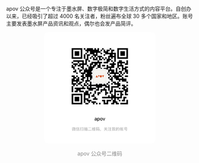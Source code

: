 

apov 公众号是一个专注于墨水屏、数字极简和数字生活方式的内容平台。自创办以来，已经吸引了超过 4000 名关注者，粉丝遍布全球 30 多个国家和地区。账号主要发表墨水屏产品资讯和观点，偶尔也会发产品简评。

<p style="text-align:center;"><img src="assets/images/qrcode/qrcode-apov-wechat-account.JPG" alt="apov 公众号二维码" style="width:300px; max-width:90%; height:auto; border-radius:10px;"></p>

<div style="font-size:14px; color:#888; text-align:center; margin-top:6px;">apov 公众号二维码</div> 